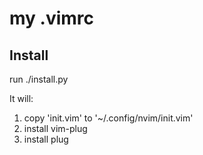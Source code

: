 # my .vimrc
## Install
run ./install.py

It will: 

1. copy 'init.vim' to '~/.config/nvim/init.vim'
2. install vim-plug
3. install plug

